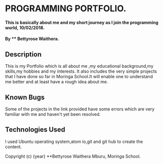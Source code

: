 # PROGRAMMING PORTFOLIO.
#### This is basically about me and my short journey as I join the programming world, 10/02/2018.
#### By ** Bettyrose Waithera.
## Description
This is my Portfolio which is all about me ,my educational background,my skills,my hobbies and my interests. It also includes the very simple projects that I have done so far in Moringa School.It will enable one to understand me better and at least have a rough idea about me.
## Known Bugs
Some of the projects in the link provided have some errors which are very familiar with me and haven't yet been resolved.
## Technologies Used
I used Ubuntu operating  system,atom io,git and git hub to create the content.

Copyright (c) {year} **Bettyrose Waithera Mburu, Moringa School.

